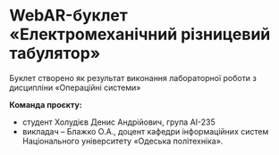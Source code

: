 # WebAR-буклет «Електромеханічний різницевий табулятор»
Буклет створено як результат виконання лабораторної роботи з дисципліни «Операційні системи» 

**Команда проєкту:**
- студент Холудієв Денис Андрійович, група AI-235
- викладач – Блажко О.А., доцент кафедри інформаційних систем Національного
університету «Одеська політехніка».
